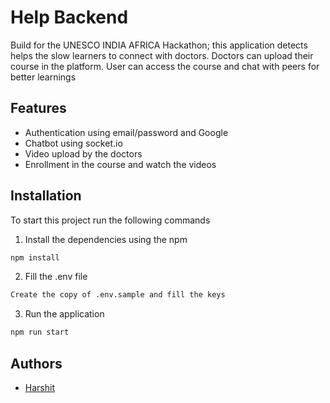 # Help Backend

Build for the UNESCO INDIA AFRICA Hackathon; this application detects helps the slow learners to connect with doctors. Doctors can upload their course in the platform. User can access the course and chat with peers for better learnings

## Features

- Authentication using email/password and Google
- Chatbot using socket.io
- Video upload by the doctors
- Enrollment in the course and watch the videos

## Installation

To start this project run the following commands

1. Install the dependencies using the npm

```bash
npm install
```

2. Fill the .env file

```bash
Create the copy of .env.sample and fill the keys
```

3. Run the application

```bash
npm run start
```

## Authors

- [Harshit](https://github.com/harshit-070)
